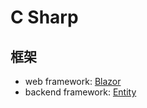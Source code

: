 # C Sharp

## 框架

* web framework: [Blazor](https://dotnet.microsoft.com/apps/aspnet/web-apps/blazor)
* backend framework: [Entity](https://docs.microsoft.com/en-us/ef/core/)